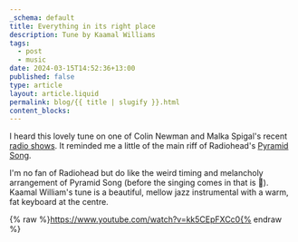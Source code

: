 ```yaml
---
_schema: default
title: Everything in its right place
description: Tune by Kaamal Williams
tags:
  - post
  - music
date: 2024-03-15T14:52:36+13:00
published: false
type: article
layout: article.liquid
permalink: blog/{{ title | slugify }}.html
content_blocks:
---
```

I heard this lovely tune on one of Colin Newman and Malka Spigal's recent <a href="https://www.totallyradio.com/shows/swimming-in-sound" title="Swimming in Sound" target="_blank" rel="noopener">radio shows</a>. It reminded me a little of the main riff of Radiohead's <a href="https://www.youtube.com/watch?v=3M_Gg1xAHE4" title="Video of the Pyramid Song by Radiohead." target="_blank" rel="noopener">Pyramid Song</a>.

I'm no fan of Radiohead but do like the weird timing and melancholy arrangement of Pyramid Song (before the singing comes in that is 😬). Kaamal William's tune is a beautiful, mellow jazz instrumental with a warm, fat keyboard at the centre.

{% raw %}https://www.youtube.com/watch?v=kk5CEpFXCc0{% endraw %}